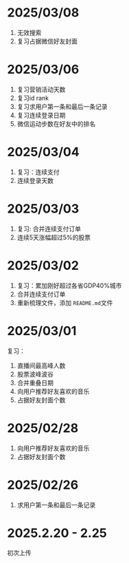 
# 2025/03/08

1. 无效搜索
2. 复习占据微信好友封面

# 2025/03/06

1. 复习营销活动天数
2. 复习id rank
3. 复习求用户第一条和最后一条记录
4. 复习连续登录日期
5. 微信运动步数在好友中的排名

# 2025/03/04

1. 复习：连续支付
2. 连续登录天数

# 2025/03/03

1. 复习: 合并连续支付订单
2. 连续5天涨幅超过5%的股票

# 2025/03/02

1. 复习：累加刚好超过各省GDP40%城市
2. 合并连续支付订单
3. 重新梳理文件，添加 `README.md`文件

# 2025/03/01

复习：

1. 直播间最高峰人数
2. 股票波峰波谷
3. 合并重叠日期
4. 向用户推荐好友喜欢的音乐
5. 占据好友封面个数

# 2025/02/28

1. 向用户推荐好友喜欢的音乐
2. 占据好友封面个数

# 2025/02/26

1. 求用户第一条和最后一条记录

# 2025.2.20 - 2.25

初次上传
